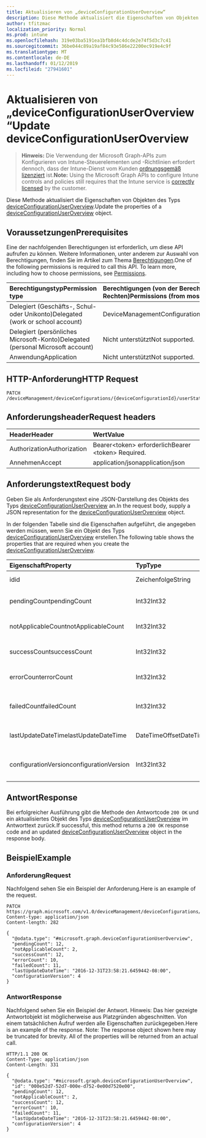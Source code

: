 ```yaml
---
title: Aktualisieren von „deviceConfigurationUserOverview“
description: Diese Methode aktualisiert die Eigenschaften von Objekten des Typs deviceConfigurationUserOverview.
author: tfitzmac
localization_priority: Normal
ms.prod: intune
ms.openlocfilehash: 319e03ba5191ea1bfb8d4c4dcde2e74f5d3c7c41
ms.sourcegitcommit: 36be044c89a19af84c93e586e22200ec919e4c9f
ms.translationtype: MT
ms.contentlocale: de-DE
ms.lasthandoff: 01/12/2019
ms.locfileid: "27941601"
---
```

# <a name="update-deviceconfigurationuseroverview"></a><span data-ttu-id="d5c2b-103">Aktualisieren von „deviceConfigurationUserOverview“</span><span class="sxs-lookup"><span data-stu-id="d5c2b-103">Update deviceConfigurationUserOverview</span></span>

> <span data-ttu-id="d5c2b-104">**Hinweis:** Die Verwendung der Microsoft Graph-APIs zum Konfigurieren von Intune-Steuerelementen und -Richtlinien erfordert dennoch, dass der Intune-Dienst vom Kunden [ordnungsgemäß lizenziert](https://go.microsoft.com/fwlink/?linkid=839381) ist.</span><span class="sxs-lookup"><span data-stu-id="d5c2b-104">**Note:** Using the Microsoft Graph APIs to configure Intune controls and policies still requires that the Intune service is [correctly licensed](https://go.microsoft.com/fwlink/?linkid=839381) by the customer.</span></span>

<span data-ttu-id="d5c2b-105">Diese Methode aktualisiert die Eigenschaften von Objekten des Typs [deviceConfigurationUserOverview](../resources/intune-deviceconfig-deviceconfigurationuseroverview.md).</span><span class="sxs-lookup"><span data-stu-id="d5c2b-105">Update the properties of a [deviceConfigurationUserOverview](../resources/intune-deviceconfig-deviceconfigurationuseroverview.md) object.</span></span>
## <a name="prerequisites"></a><span data-ttu-id="d5c2b-106">Voraussetzungen</span><span class="sxs-lookup"><span data-stu-id="d5c2b-106">Prerequisites</span></span>
<span data-ttu-id="d5c2b-p101">Eine der nachfolgenden Berechtigungen ist erforderlich, um diese API aufrufen zu können. Weitere Informationen, unter anderem zur Auswahl von Berechtigungen, finden Sie im Artikel zum Thema [Berechtigungen](/graph/permissions-reference).</span><span class="sxs-lookup"><span data-stu-id="d5c2b-p101">One of the following permissions is required to call this API. To learn more, including how to choose permissions, see [Permissions](/graph/permissions-reference).</span></span>

|<span data-ttu-id="d5c2b-109">Berechtigungstyp</span><span class="sxs-lookup"><span data-stu-id="d5c2b-109">Permission type</span></span>|<span data-ttu-id="d5c2b-110">Berechtigungen (von der Berechtigung mit den meisten Rechten zu der mit den wenigsten Rechten)</span><span class="sxs-lookup"><span data-stu-id="d5c2b-110">Permissions (from most to least privileged)</span></span>|
|:---|:---|
|<span data-ttu-id="d5c2b-111">Delegiert (Geschäfts-, Schul- oder Unikonto)</span><span class="sxs-lookup"><span data-stu-id="d5c2b-111">Delegated (work or school account)</span></span>|<span data-ttu-id="d5c2b-112">DeviceManagementConfiguration.ReadWrite.All</span><span class="sxs-lookup"><span data-stu-id="d5c2b-112">DeviceManagementConfiguration.ReadWrite.All</span></span>|
|<span data-ttu-id="d5c2b-113">Delegiert (persönliches Microsoft-Konto)</span><span class="sxs-lookup"><span data-stu-id="d5c2b-113">Delegated (personal Microsoft account)</span></span>|<span data-ttu-id="d5c2b-114">Nicht unterstützt</span><span class="sxs-lookup"><span data-stu-id="d5c2b-114">Not supported.</span></span>|
|<span data-ttu-id="d5c2b-115">Anwendung</span><span class="sxs-lookup"><span data-stu-id="d5c2b-115">Application</span></span>|<span data-ttu-id="d5c2b-116">Nicht unterstützt</span><span class="sxs-lookup"><span data-stu-id="d5c2b-116">Not supported.</span></span>|

## <a name="http-request"></a><span data-ttu-id="d5c2b-117">HTTP-Anforderung</span><span class="sxs-lookup"><span data-stu-id="d5c2b-117">HTTP Request</span></span>
<!-- {
  "blockType": "ignored"
}
-->
``` http
PATCH /deviceManagement/deviceConfigurations/{deviceConfigurationId}/userStatusOverview
```

## <a name="request-headers"></a><span data-ttu-id="d5c2b-118">Anforderungsheader</span><span class="sxs-lookup"><span data-stu-id="d5c2b-118">Request headers</span></span>
|<span data-ttu-id="d5c2b-119">Header</span><span class="sxs-lookup"><span data-stu-id="d5c2b-119">Header</span></span>|<span data-ttu-id="d5c2b-120">Wert</span><span class="sxs-lookup"><span data-stu-id="d5c2b-120">Value</span></span>|
|:---|:---|
|<span data-ttu-id="d5c2b-121">Authorization</span><span class="sxs-lookup"><span data-stu-id="d5c2b-121">Authorization</span></span>|<span data-ttu-id="d5c2b-122">Bearer&lt;token&gt; erforderlich</span><span class="sxs-lookup"><span data-stu-id="d5c2b-122">Bearer &lt;token&gt; Required.</span></span>|
|<span data-ttu-id="d5c2b-123">Annehmen</span><span class="sxs-lookup"><span data-stu-id="d5c2b-123">Accept</span></span>|<span data-ttu-id="d5c2b-124">application/json</span><span class="sxs-lookup"><span data-stu-id="d5c2b-124">application/json</span></span>|

## <a name="request-body"></a><span data-ttu-id="d5c2b-125">Anforderungstext</span><span class="sxs-lookup"><span data-stu-id="d5c2b-125">Request body</span></span>
<span data-ttu-id="d5c2b-126">Geben Sie als Anforderungstext eine JSON-Darstellung des Objekts des Typs [deviceConfigurationUserOverview](../resources/intune-deviceconfig-deviceconfigurationuseroverview.md) an.</span><span class="sxs-lookup"><span data-stu-id="d5c2b-126">In the request body, supply a JSON representation for the [deviceConfigurationUserOverview](../resources/intune-deviceconfig-deviceconfigurationuseroverview.md) object.</span></span>

<span data-ttu-id="d5c2b-127">In der folgenden Tabelle sind die Eigenschaften aufgeführt, die angegeben werden müssen, wenn Sie ein Objekt des Typs [deviceConfigurationUserOverview](../resources/intune-deviceconfig-deviceconfigurationuseroverview.md) erstellen.</span><span class="sxs-lookup"><span data-stu-id="d5c2b-127">The following table shows the properties that are required when you create the [deviceConfigurationUserOverview](../resources/intune-deviceconfig-deviceconfigurationuseroverview.md).</span></span>

|<span data-ttu-id="d5c2b-128">Eigenschaft</span><span class="sxs-lookup"><span data-stu-id="d5c2b-128">Property</span></span>|<span data-ttu-id="d5c2b-129">Typ</span><span class="sxs-lookup"><span data-stu-id="d5c2b-129">Type</span></span>|<span data-ttu-id="d5c2b-130">Beschreibung</span><span class="sxs-lookup"><span data-stu-id="d5c2b-130">Description</span></span>|
|:---|:---|:---|
|<span data-ttu-id="d5c2b-131">id</span><span class="sxs-lookup"><span data-stu-id="d5c2b-131">id</span></span>|<span data-ttu-id="d5c2b-132">Zeichenfolge</span><span class="sxs-lookup"><span data-stu-id="d5c2b-132">String</span></span>|<span data-ttu-id="d5c2b-133">Schlüssel der Entität</span><span class="sxs-lookup"><span data-stu-id="d5c2b-133">Key of the entity.</span></span>|
|<span data-ttu-id="d5c2b-134">pendingCount</span><span class="sxs-lookup"><span data-stu-id="d5c2b-134">pendingCount</span></span>|<span data-ttu-id="d5c2b-135">Int32</span><span class="sxs-lookup"><span data-stu-id="d5c2b-135">Int32</span></span>|<span data-ttu-id="d5c2b-136">Anzahl der ausstehenden Benutzer</span><span class="sxs-lookup"><span data-stu-id="d5c2b-136">Number of pending Users</span></span>|
|<span data-ttu-id="d5c2b-137">notApplicableCount</span><span class="sxs-lookup"><span data-stu-id="d5c2b-137">notApplicableCount</span></span>|<span data-ttu-id="d5c2b-138">Int32</span><span class="sxs-lookup"><span data-stu-id="d5c2b-138">Int32</span></span>|<span data-ttu-id="d5c2b-139">Anzahl der Benutzer nicht zutreffend</span><span class="sxs-lookup"><span data-stu-id="d5c2b-139">Number of not applicable users</span></span>|
|<span data-ttu-id="d5c2b-140">successCount</span><span class="sxs-lookup"><span data-stu-id="d5c2b-140">successCount</span></span>|<span data-ttu-id="d5c2b-141">Int32</span><span class="sxs-lookup"><span data-stu-id="d5c2b-141">Int32</span></span>|<span data-ttu-id="d5c2b-142">Anzahl der erfolgreichen Benutzer</span><span class="sxs-lookup"><span data-stu-id="d5c2b-142">Number of succeeded Users</span></span>|
|<span data-ttu-id="d5c2b-143">errorCount</span><span class="sxs-lookup"><span data-stu-id="d5c2b-143">errorCount</span></span>|<span data-ttu-id="d5c2b-144">Int32</span><span class="sxs-lookup"><span data-stu-id="d5c2b-144">Int32</span></span>|<span data-ttu-id="d5c2b-145">Anzahl der Benutzer mit Fehlern</span><span class="sxs-lookup"><span data-stu-id="d5c2b-145">Number of error Users</span></span>|
|<span data-ttu-id="d5c2b-146">failedCount</span><span class="sxs-lookup"><span data-stu-id="d5c2b-146">failedCount</span></span>|<span data-ttu-id="d5c2b-147">Int32</span><span class="sxs-lookup"><span data-stu-id="d5c2b-147">Int32</span></span>|<span data-ttu-id="d5c2b-148">Anzahl der fehlgeschlagenen Benutzer</span><span class="sxs-lookup"><span data-stu-id="d5c2b-148">Number of failed Users</span></span>|
|<span data-ttu-id="d5c2b-149">lastUpdateDateTime</span><span class="sxs-lookup"><span data-stu-id="d5c2b-149">lastUpdateDateTime</span></span>|<span data-ttu-id="d5c2b-150">DateTimeOffset</span><span class="sxs-lookup"><span data-stu-id="d5c2b-150">DateTimeOffset</span></span>|<span data-ttu-id="d5c2b-151">Datum und Uhrzeit der letzten Aktualisierung</span><span class="sxs-lookup"><span data-stu-id="d5c2b-151">Last update time</span></span>|
|<span data-ttu-id="d5c2b-152">configurationVersion</span><span class="sxs-lookup"><span data-stu-id="d5c2b-152">configurationVersion</span></span>|<span data-ttu-id="d5c2b-153">Int32</span><span class="sxs-lookup"><span data-stu-id="d5c2b-153">Int32</span></span>|<span data-ttu-id="d5c2b-154">Version der Richtlinie für diese Übersicht</span><span class="sxs-lookup"><span data-stu-id="d5c2b-154">Version of the policy for that overview</span></span>|



## <a name="response"></a><span data-ttu-id="d5c2b-155">Antwort</span><span class="sxs-lookup"><span data-stu-id="d5c2b-155">Response</span></span>
<span data-ttu-id="d5c2b-156">Bei erfolgreicher Ausführung gibt die Methode den Antwortcode `200 OK` und ein aktualisiertes Objekt des Typs [deviceConfigurationUserOverview](../resources/intune-deviceconfig-deviceconfigurationuseroverview.md) im Antworttext zurück.</span><span class="sxs-lookup"><span data-stu-id="d5c2b-156">If successful, this method returns a `200 OK` response code and an updated [deviceConfigurationUserOverview](../resources/intune-deviceconfig-deviceconfigurationuseroverview.md) object in the response body.</span></span>

## <a name="example"></a><span data-ttu-id="d5c2b-157">Beispiel</span><span class="sxs-lookup"><span data-stu-id="d5c2b-157">Example</span></span>
### <a name="request"></a><span data-ttu-id="d5c2b-158">Anforderung</span><span class="sxs-lookup"><span data-stu-id="d5c2b-158">Request</span></span>
<span data-ttu-id="d5c2b-159">Nachfolgend sehen Sie ein Beispiel der Anforderung.</span><span class="sxs-lookup"><span data-stu-id="d5c2b-159">Here is an example of the request.</span></span>
``` http
PATCH https://graph.microsoft.com/v1.0/deviceManagement/deviceConfigurations/{deviceConfigurationId}/userStatusOverview
Content-type: application/json
Content-length: 282

{
  "@odata.type": "#microsoft.graph.deviceConfigurationUserOverview",
  "pendingCount": 12,
  "notApplicableCount": 2,
  "successCount": 12,
  "errorCount": 10,
  "failedCount": 11,
  "lastUpdateDateTime": "2016-12-31T23:58:21.6459442-08:00",
  "configurationVersion": 4
}
```

### <a name="response"></a><span data-ttu-id="d5c2b-160">Antwort</span><span class="sxs-lookup"><span data-stu-id="d5c2b-160">Response</span></span>
<span data-ttu-id="d5c2b-p102">Nachfolgend sehen Sie ein Beispiel der Antwort. Hinweis: Das hier gezeigte Antwortobjekt ist möglicherweise aus Platzgründen abgeschnitten. Von einem tatsächlichen Aufruf werden alle Eigenschaften zurückgegeben.</span><span class="sxs-lookup"><span data-stu-id="d5c2b-p102">Here is an example of the response. Note: The response object shown here may be truncated for brevity. All of the properties will be returned from an actual call.</span></span>
``` http
HTTP/1.1 200 OK
Content-Type: application/json
Content-Length: 331

{
  "@odata.type": "#microsoft.graph.deviceConfigurationUserOverview",
  "id": "000e52d7-52d7-000e-d752-0e00d7520e00",
  "pendingCount": 12,
  "notApplicableCount": 2,
  "successCount": 12,
  "errorCount": 10,
  "failedCount": 11,
  "lastUpdateDateTime": "2016-12-31T23:58:21.6459442-08:00",
  "configurationVersion": 4
}
```



